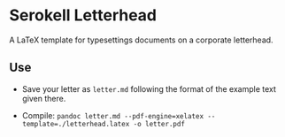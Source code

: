 # Serokell Letterhead

A LaTeX template for typesettings documents on a corporate letterhead.


## Use

* Save your letter as `letter.md` following the format of the example
  text given there.

* Compile: `pandoc letter.md --pdf-engine=xelatex --template=./letterhead.latex -o letter.pdf`
